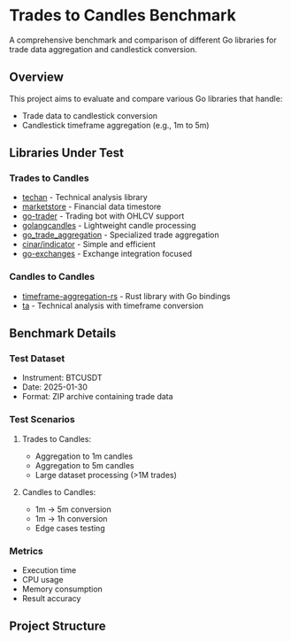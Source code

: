 # Trades to Candles Benchmark

A comprehensive benchmark and comparison of different Go libraries for trade data aggregation and candlestick conversion.

## Overview

This project aims to evaluate and compare various Go libraries that handle:
- Trade data to candlestick conversion
- Candlestick timeframe aggregation (e.g., 1m to 5m)

## Libraries Under Test

### Trades to Candles
- [techan](https://github.com/sdcoffey/techan) - Technical analysis library
- [marketstore](https://github.com/alpacahq/marketstore) - Financial data timestore
- [go-trader](https://github.com/saniales/golang-crypto-trading-bot) - Trading bot with OHLCV support
- [golangcandles](https://github.com/complimenti/golangcandles) - Lightweight candle processing
- [go_trade_aggregation](https://github.com/MathisWellmann/go_trade_aggregation) - Specialized trade aggregation
- [cinar/indicator](https://github.com/cinar/indicator) - Simple and efficient
- [go-exchanges](https://github.com/go-numb/go-exchanges) - Exchange integration focused

### Candles to Candles
- [timeframe-aggregation-rs](https://github.com/suenot/timeframe-aggregation-rs) - Rust library with Go bindings
- [ta](https://github.com/miaolz123/ta) - Technical analysis with timeframe conversion

## Benchmark Details

### Test Dataset
- Instrument: BTCUSDT
- Date: 2025-01-30
- Format: ZIP archive containing trade data

### Test Scenarios
1. Trades to Candles:
   - Aggregation to 1m candles
   - Aggregation to 5m candles
   - Large dataset processing (>1M trades)

2. Candles to Candles:
   - 1m -> 5m conversion
   - 1m -> 1h conversion
   - Edge cases testing

### Metrics
- Execution time
- CPU usage
- Memory consumption
- Result accuracy

## Project Structure 